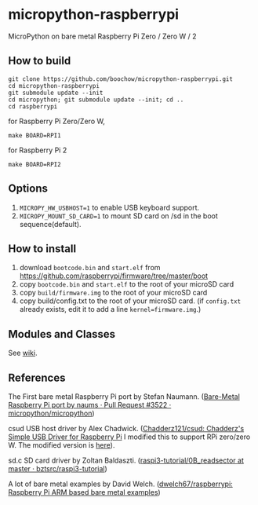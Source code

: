 # micropython-raspberrypi

MicroPython on bare metal Raspberry Pi Zero / Zero W / 2

## How to build
```
git clone https://github.com/boochow/micropython-raspberrypi.git
cd micropython-raspberrypi
git submodule update --init
cd micropython; git submodule update --init; cd ..
cd raspberrypi
```
for Raspberry Pi Zero/Zero W,
```
make BOARD=RPI1
```
for Raspberry Pi 2
```
make BOARD=RPI2
```
## Options
1. `MICROPY_HW_USBHOST=1` to enable USB keyboard support.
1. `MICROPY_MOUNT_SD_CARD=1` to mount SD card on /sd in the boot sequence(default).

## How to install

1. download `bootcode.bin` and `start.elf` from https://github.com/raspberrypi/firmware/tree/master/boot
1. copy `bootcode.bin` and `start.elf` to the root of your microSD card
1. copy `build/firmware.img` to the root of your microSD card
1. copy build/config.txt to the root of your microSD card. (if `config.txt` already exists, edit it to add a line `kernel=firmware.img`.)

## Modules and Classes

See [wiki](https://github.com/boochow/micropython-raspberrypi/wiki).

## References

The First bare metal Raspberry Pi port by Stefan Naumann. ([Bare\-Metal Raspberry Pi port by naums · Pull Request \#3522 · micropython/micropython](https://github.com/micropython/micropython/pull/3522))

csud USB host driver by Alex Chadwick. ([Chadderz121/csud: Chadderz's Simple USB Driver for Raspberry Pi](https://github.com/Chadderz121/csud) I modified this to support RPi zero/zero W. The modified version is [here](https://github.com/boochow/csud)).

sd.c SD card driver by Zoltan Baldaszti. ([raspi3\-tutorial/0B\_readsector at master · bztsrc/raspi3\-tutorial](https://github.com/bztsrc/raspi3-tutorial/tree/master/0B_readsector))

A lot of bare metal examples by David Welch. ([dwelch67/raspberrypi: Raspberry Pi ARM based bare metal examples](https://github.com/dwelch67/raspberrypi))